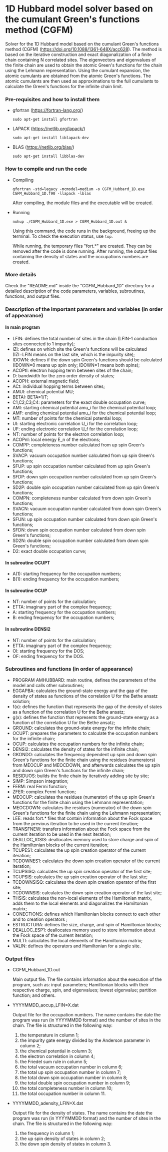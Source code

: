 # 1D Hubbard model solver based on the cumulant Green's functions method (CGFM)

Solver for the 1D Hubbard model based on the cumulant Green's functions method (CGFM) (https://doi.org/10.1088/1361-648X/acc628). The method is based on the iterative construction and exact diagonalization of a finite chain containing N correlated sites. The eigenvectors and eigenvalues of the finite chain are used to obtain the atomic Green's functions for the chain using the Lehmann representation. Using the cumulant expansion, the atomic cumulants are obtained from the atomic Green's functions. The atomic cumulants are then used as approximations to the full cumulants to calculate the Green's functions for the infinite chain limit.

### Pre-requisites and how to install them

- gfortran (https://fortran-lang.org/)

  `sudo apt-get install gfortran`
- LAPACK   (https://netlib.org/lapack/)

  `sudo apt-get install liblapack-dev`
- BLAS     (https://netlib.org/blas/)

  `sudo apt-get install libblas-dev `

### How to compile and run the code

- Compiling

  `gfortran -std=legacy -mcmodel=medium -o CGFM_Hubbard_1D.exe CGFM_Hubbard_1D.f90 -llapack -lblas`

  After compiling, the module files and the executable will be created.
  
- Running

  `nohup ./CGFM_Hubbard_1D.exe > CGFM_Hubbard_1D.out &`

  Using this command, the code runs in the background, freeing up the terminal. To check the execution status, use `top`.

  While running, the temporary files "fort.*" are created. They can be removed after the code is done running. After running, the output files containing the density of states and the occupations numbers are created.

### More details

Check the "README.md" inside the "CGFM_Hubbard_1D" directory for a detailed description of the code parameters, variables, subroutines, functions, and output files.

### Description of the important parameters and variables (in order of appearance)

#### In main program

- LFIN:              defines the total number of sites in the chain (LFIN-1 conduction sites connected to 1 impurity);
- IZI:               defines on which site the Green's functions will be calculated (IZI=LFIN means on the last site, which is the impurity site);
- IDOWN:             defines if the down spin Green's functions should be calculated (IDOWN=0 means up spin only; IDOWN=1 means both spins);
- ACOPtI:            electron hopping term between sites of the chain;
- D:                 bandwidth for the zero order density of states;
- ACOPH:             external magnetic field;
- ACt:               individual hopping terms between sites;
- AMUI:              chemical potential MU;
- BETAI:             BETA=1/T;
- C1,C2,C3,C4:       parameters for the exact double occupation curve;
- AMI:               starting chemical potential amu_i for the chemical potential loop;
- AMF:               ending chemical potential amu_i for the chemical potential loop;
- MT:                number of points for the chemical potential loop;
- UI:                starting electronic correlation U_i for the correlation loop;
- UF:                ending electronic correlation U_f for the correlation loop;
- NT:                number of points for the electron correlation loop;
- ACOPnI:            local energy E_n of the electrons;
- COMPP:             completeness number calculated from up spin Green's functions;
- SVACP:             vacuum occupation number calculated from up spin Green's functions;
- SFUP:              up spin occupation number calculated from up spin Green's functions;
- SFDP:              down spin occupation number calculated from up spin Green's functions;
- SD2P:              double spin occupation number calculated from up spin Green's functions;
- COMPN:             completeness number calculated from down spin Green's functions;
- SVACN:             vacuum occupation number calculated from down spin Green's functions;
- SFUN:              up spin occupation number calculated from down spin Green's functions;
- SFDN:              down spin occupation number calculated from down spin Green's functions;
- SD2N:              double spin occupation number calculated from down spin Green's functions;
- D2:                exact double occupation curve;

#### In subroutine OCUPT

- A(1):              starting frequency for the occupation numbers;
- B(1):             ending frequency for the occupation numbers;

#### In subroutine OCUP

- NT:                number of points for the calculation;
- ETTA:              imaginary part of the complex frequency;
- A:                 starting frequency for the occupation numbers;
- B:                 ending frequency for the occupation numbers;
  
#### In subroutine DENSI2

- NT:                number of points for the calculation;
- ETTA:              imaginary part of the complex frequency;
- OI:                starting frequency for the DOS;
- OF:                ending frequency for the DOS.

### Subroutines and functions (in order of appearance)

- PROGRAM AMHUBBARD: main routine, defines the parameters of the model and calls other subroutines;
- EGGAPBA:           calculates the ground-state energy and the gap of the density of states as functions of the correlation U for the Bethe ansatz solution;
- f(x):              defines the function that represents the gap of the density of states as a function of the correlation U for the Bethe ansatz;
- g(x):              defines the function that represents the ground-state energy as a function of the correlation U for the Bethe ansatz;
- GROUND:            calculates the ground-state energy for the infinite chain;
- OCUPT:             prepares the parameters to calculate the occupation numbers for the infinite chain;
- OCUP:              calculates the occupation numbers for the infinite chain;
- DENSI2:            calculates the density of states for the infinite chain;
- GKONDO:            calculates the frequency dependent up spin and down spin Green's functions for the finite chain using the residues (numerators) from MEOCUP and MEOCDOWN, and afterwards calculates the up spin and down spin Green's functions for the infinite chain;
- RESIDUOS:          builds the finite chain by iteratively adding site by site;
- SIMP:              Simpson integration;
- FERM:              real Fermi function;
- ZFER:              complex Fermi function;
- MEOCUP:            calculates the residues (numerator) of the up spin Green's functions for the finite chain using the Lehmann representation;
- MEOCDOWN:          calculates the residues (numerator) of the down spin Green's functions for the finite chain using the Lehmann representation;
- LEE:               reads fort.* files that contain information about the Fock space from the previous iteration to be used in the current iteration;
- TRANSFNEW:         transfers information about the Fock space from the current iteration to be used in the next iteration;
- DEALLOC_IGSIS:     deallocates memory used to store charge and spin of the Hamiltonian blocks of the current iteration;
- TCUPES1:           calculates the up spin creation operator of the current iteration;
- TCDOWNES1:         calculates the down spin creation operator of the current iteration;
- TCUPSISQ:          calculates the up spin creation operator of the first site;
- TCUPSIS:           calculates the up spin creation operator of the last site;
- TCDOWNSISQ:        calculates the down spin creation operator of the first site;
- TCDOWNSIS:         calculates the down spin creation operator of the last site;
- THSIS:             calculates the non-local elements of the Hamiltonian matrix, adds them to the local elements and diagonalizes the Hamiltonian matrix;
- CONECTIONS:        defines which Hamiltonian blocks connect to each other and to creation operators ;
- ESTRUCTURA:        defines the size, charge, and spin of Hamiltonian blocks;
- DEALLOC_ESP1:      deallocates memory used to store information about the Fock space of the current iteration;
- MULTI:             calculates the local elements of the Hamiltonian matrix;
- VALIN:             defines the operators and Hamiltonian for a single site.

### Output files

- CGFM_Hubbard_1D.out

    Main output file. The file contains information about the execution of the program, such as: input parameters; Hamiltonian blocks with their respective charge, spin, and eigenvalues; lowest eigenvalue; partition function; and others.
  
- YYYYMMDD_aocup_LFIN=X.dat
  
    Output file for the occupation numbers. The name contains the date the program was run (in YYYYMMDD format) and the number of sites in the chain. The file is structured in the following way:

  1. the temperature in column 1;
  2. the impurity gate energy divided by the Anderson parameter in column 2;
  3. the chemical potential in column 3;
  4. the electron correlation in column 4;  
  5. the Friedel sum rule in column 5;  
  6. the total vacuum occupation number in column 6;  
  7. the total up spin occupation number in column 7;  
  8. the total down spin occupation number in column 8;  
  9. the total double spin occupation number in column 9;  
  10. the total completeness number in column 10;
  11. the total occupation number in column 11.

- YYYYMMDD_adensity_LFIN=X.dat

    Output file for the density of states. The name contains the date the program was run (in YYYYMMDD format) and the number of sites in the chain. The file is structured in the following way:

  1. the frequency in column 1;
  2. the up spin density of states in column 2;
  3. the down spin density of states in column 3.
